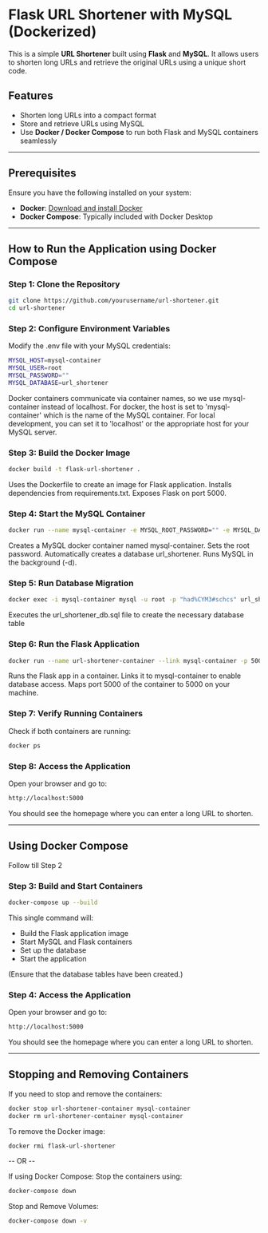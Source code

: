 # Flask URL Shortener with MySQL (Dockerized)

This is a simple **URL Shortener** built using **Flask** and **MySQL**. It allows users to shorten long URLs and retrieve the original URLs using a unique short code.

## **Features**
- Shorten long URLs into a compact format
- Store and retrieve URLs using MySQL
- Use **Docker / Docker Compose** to run both Flask and MySQL containers seamlessly

---

## **Prerequisites**
Ensure you have the following installed on your system:
- **Docker**: [Download and install Docker](https://www.docker.com/get-started)
- **Docker Compose**: Typically included with Docker Desktop

---

## **How to Run the Application using Docker Compose**

### **Step 1: Clone the Repository**
```sh
git clone https://github.com/yourusername/url-shortener.git
cd url-shortener
```

### **Step 2: Configure Environment Variables**
Modify the .env file with your MySQL credentials:
```sh
MYSQL_HOST=mysql-container
MYSQL_USER=root
MYSQL_PASSWORD=""
MYSQL_DATABASE=url_shortener
```
Docker containers communicate via container names, so we use mysql-container instead of localhost.
For docker, the host is set to 'mysql-container' which is the name of the MySQL container.
For local development, you can set it to 'localhost' or the appropriate host for your MySQL server.

### **Step 3: Build the Docker Image**
```sh
docker build -t flask-url-shortener .
```
Uses the Dockerfile to create an image for Flask application.
Installs dependencies from requirements.txt.
Exposes Flask on port 5000.

### **Step 4: Start the MySQL Container**
```sh
docker run --name mysql-container -e MYSQL_ROOT_PASSWORD="" -e MYSQL_DATABASE=url_shortener -p 3307:3306 -d mysql:latest
```
Creates a MySQL docker container named mysql-container.
Sets the root password.
Automatically creates a database url_shortener.
Runs MySQL in the background (-d).

### **Step 5: Run Database Migration**
```sh
docker exec -i mysql-container mysql -u root -p "had%CYM3#schcs" url_shortener < url_shortener_db_3307.sql
```
Executes the url_shortener_db.sql file to create the necessary database table

### **Step 6: Run the Flask Application**
```sh
docker run --name url-shortener-container --link mysql-container -p 5000:5000 -d flask-url-shortener
```
Runs the Flask app in a container.
Links it to mysql-container to enable database access.
Maps port 5000 of the container to 5000 on your machine.

### **Step 7: Verify Running Containers**
Check if both containers are running:
```sh
docker ps
```

### **Step 8: Access the Application**
Open your browser and go to:
```sh
http://localhost:5000
```
You should see the homepage where you can enter a long URL to shorten.

---

## **Using Docker Compose**
Follow till Step 2

### **Step 3: Build and Start Containers**
```sh
docker-compose up --build
```
This single command will:
- Build the Flask application image
- Start MySQL and Flask containers
- Set up the database
- Start the application

(Ensure that the database tables have been created.)

### **Step 4: Access the Application**
Open your browser and go to:
```sh
http://localhost:5000
```
You should see the homepage where you can enter a long URL to shorten.

---

## **Stopping and Removing Containers**
If you need to stop and remove the containers:
```sh
docker stop url-shortener-container mysql-container
docker rm url-shortener-container mysql-container
```

To remove the Docker image:
```sh
docker rmi flask-url-shortener
```

-- OR --

If using Docker Compose:
Stop the containers using:
```sh
docker-compose down
```

Stop and Remove Volumes:
```sh
docker-compose down -v
```
